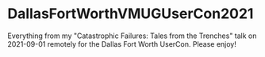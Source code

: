 # DallasFortWorthVMUGUserCon2021
Everything from my "Catastrophic Failures: Tales from the Trenches" talk on 2021-09-01 remotely for the Dallas Fort Worth UserCon. Please enjoy!
